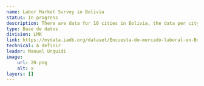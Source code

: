 ```yaml
---
name: Labor Market Survey in Bolivia
status: In progress
description: There are data for 10 cities in Bolivia, the data per city is expected to be presented.
type: Base de datos
division: LMK
link: https://mydata.iadb.org/dataset/Encuesta-de-mercado-laboral-en-Bolivia-Oferta-2022/6azy-ze6j/about_data
technical: A definir
leader: Manuel Urquidi
image: 
    url: 20.png
    alt: x
layers: []
---
```

    